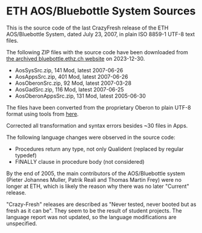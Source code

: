 # ETH AOS/Bluebottle System Sources

This is the source code of the last CrazyFresh release of the ETH AOS/Bluebottle System, dated July 23, 2007, in plain ISO 8859-1 UTF-8 text files.

The following ZIP files with the source code have been downloaded from [the archived bluebottle.ethz.ch website](https://web.archive.org/web/20071011134937/http://bluebottle.ethz.ch:80/dlcrazy.html) on 2023-12-30.

- AosSysSrc.zip, 141 Mod, latest 2007-06-26
- AosAppsSrc.zip, 401 Mod, latest 2007-06-26
- AosOberonSrc.zip, 92 Mod, latest 2007-03-28
- AosGadSrc.zip, 116 Mod, latest 2007-06-25
- AosOberonAppsSrc.zip, 131 Mod, latest 2005-06-30

The files have been converted from the proprietary Oberon to plain UTF-8 format using tools from [here](https://github.com/rochus-keller/Oberon).

Corrected all transformation and syntax errors besides ~30 files in Apps.

The following language changes were observed in the source code:
- Procedures return any type, not only Qualident (replaced by regular typedef)
- FINALLY clause in procedure body (not considered)


By the end of 2005, the main contributors of the AOS/Bluebottle system (Pieter Johannes Muller, Patrik Reali and Thomas Martin Frey) were no longer at ETH, which is likely the reason why there was no later "Current" release.

"Crazy-Fresh" releases are described as "Never tested, never booted but as fresh as it can be". They seem to be the result of student projects. The language report was not updated, so the language modifications are unspecified.


